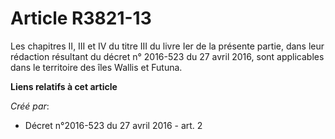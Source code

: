 # Article R3821-13

Les chapitres II, III et IV du titre III du livre Ier de la présente partie, dans leur rédaction résultant du décret n°
2016-523 du 27 avril 2016, sont applicables dans le territoire des îles Wallis et Futuna.

**Liens relatifs à cet article**

_Créé par_:

  - Décret n°2016-523 du 27 avril 2016 - art. 2
